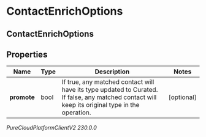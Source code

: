 # ContactEnrichOptions

## ContactEnrichOptions

## Properties

|Name | Type | Description | Notes|
|------------ | ------------- | ------------- | -------------|
| **promote** | bool | If true, any matched contact will have its type updated to Curated. If false, any matched contact will keep its original type in the operation. | [optional] |



_PureCloudPlatformClientV2 230.0.0_
